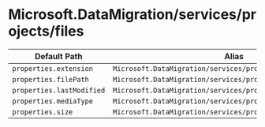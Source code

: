 # Microsoft.DataMigration/services/projects/files

| Default Path | Alias |
|---|---|
| `properties.extension` | `Microsoft.DataMigration/services/projects/files/extension` |
| `properties.filePath` | `Microsoft.DataMigration/services/projects/files/filePath` |
| `properties.lastModified` | `Microsoft.DataMigration/services/projects/files/lastModified` |
| `properties.mediaType` | `Microsoft.DataMigration/services/projects/files/mediaType` |
| `properties.size` | `Microsoft.DataMigration/services/projects/files/size` |

